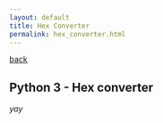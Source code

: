 ```yaml
---
layout: default
title: Hex Converter
permalink: hex_converter.html
---
```


[back](./)

## Python 3 - Hex converter

_yay_
